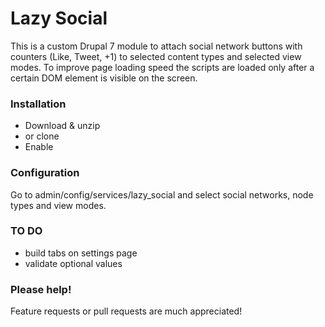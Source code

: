 # Lazy Social

This is a custom Drupal 7 module to attach social network buttons with counters (Like, Tweet, +1) to selected content types and selected view modes. To improve page loading speed the scripts are loaded only after a certain DOM element is visible on the screen.

### Installation
* Download & unzip
* or clone
* Enable

### Configuration
Go to admin/config/services/lazy_social and select social networks, node types and view modes.

### TO DO
* build tabs on settings page
* validate optional values

### Please help!
Feature requests or pull requests are much appreciated!